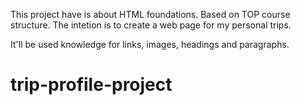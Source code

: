 This project have is about HTML foundations. Based on TOP course structure. The intetion is to create a web page for my
personal trips.

It'll be used knowledge for links, images, headings and paragraphs.
# trip-profile-project